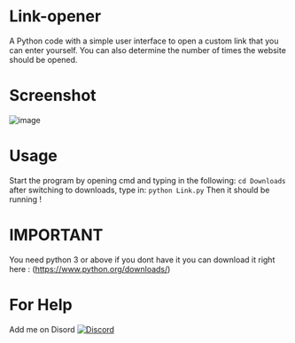 # Link-opener
A Python code with a simple user interface to open a custom link that you can enter yourself. You can also determine the number of times the website should be opened.

# Screenshot
![image](https://github.com/Chirooon/Link-opener/assets/155199793/93ac2d35-5c51-4849-ac73-bfb3920ec70e)

# Usage
Start the program by opening cmd and typing in the following: `cd Downloads` after switching to downloads, type in: `python Link.py`
Then it should be running !

# IMPORTANT
You need python 3 or above if you dont have it you can download it right here : (https://www.python.org/downloads/)

# For Help
Add me on Disord [![Discord](https://img.shields.io/badge/Add_me_on-Discord-blue.svg)](https://discord.com/users/chiron6750)




